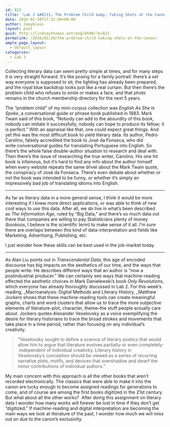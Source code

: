 ```yaml
---
id: 822
title: 'Lab 3 &#8211; The Problem Child &amp; Taking Shots at the Canon'
date: 2016-02-20T17:32:49+00:00
author: JoeyGlass
layout: post
guid: http://lindsaythomas.net/engl4590/?p=822
permalink: /2016/02/20/the-problem-child-taking-shots-at-the-canon/
ample_page_layout:
  - default_layout
categories:
  - Lab 3
---
```

Collecting literary data can seem pretty simple at times, and for many steps it is very straight forward. It&#8217;s like posing for a family portrait: there&#8217;s a set way everyone is supposed to sit; the lighting has already been prepared, and the royal blue backdrop looks just like a real curtain. But then there&#8217;s the problem child who refuses to smile or makes a face, and that photo remains in the church membership directory for the next 5 years.

The &#8220;problem child&#8221; of my mini-corpus collection was _English As She Is Spoke_, a conversational guide or phrase book published in 1883. Mark Twain said of this book, &#8220;Nobody can add to the absurdity of this book, nobody can imitate it successfully, nobody can hope to produce its fellow; it is perfect.&#8221; With an appraisal like that, one could expect great things. And yet _this_ was the most difficult book to yield literary data. Its author, Pedro Carolino, falsely accredited the book to José da Fonseca, who did write conversational guides for translating Portuguese into English. So there&#8217;s the whole false double-author situation to research and deal with. Then there&#8217;s the issue of researching the true writer, Carolino. His one hit book is infamous, but it&#8217;s hard to find any info about the author himself when every website repeats the same drivel about the Mark Twain quote, the conspiracy of José da Fonseca. There&#8217;s even debate about whether or not the book was intended to be funny, or whether it&#8217;s simply an impressively bad job of translating idioms into English.

* * *

As far as literary data in a more general sense, I think it would be more interesting if I knew more direct applications, or was able to think of new cool ways to _use_ this data. After all, we do live in what&#8217;s been described as _The Information Age_, ruled by &#8220;Big Data,&#8221; and there&#8217;s so much data out there that companies are willing to pay Statisticians plenty of money (bookoos, I believe is the scientific term) to make sense of it all. I&#8217;m sure there are overlaps between this kind of data-interpretation and fields like Marketing, Advertising, Publishing, etc.

I just wonder how these skills can be best used in the job-market today.

* * *

As Alan Liu points out in _Transcendental Data_, this age of encoded discourse has big impacts on the aesthetics of our time, and the ways that people write. He describes different ways that an author is &#8220;now a postindustrial producer.&#8221; We can certainly see ways that machine-reading effected the aesthetic choices in Mark Danielewski&#8217;s book _Only Revolutions_, which everyone has already thoroughly discussed in Lab 2. For this week&#8217;s reading, _Macroanalysis: Digital Methods and Literary History, _Matthew Jockers shows that these machine-reading tools can create meaningful graphs, charts and word clusters that allow us to trace the more subjective elements of literature&#8211;plot, character, theme&#8211;the stuff people actually care about. Jockers quotes Alexander Veselovsky as a voice exemplifying the desire for literary historians to trace the broad strokes and movements that take place in a time period, rather than focusing on any individual&#8217;s creativity.

> <p style="text-align: left">
>   &#8220;Veselovsky sought to define a science of literary poetics that would allow him to argue that literature evolves partially-or even completely- independent of individual creativity. Literary history in Veselovsky&#8217;s conception should be viewed as a series of recurring narrative plots, motifs, and devices that overshadow and dwarf the minor contributions of individual authors.&#8221;
> </p>

My main concern with this approach is all the other books that aren&#8217;t recorded electronically. The classics that were able to make it into the canon are lucky enough to become assigned readings for generations to come, and of course are among the first books digitized in the 21st century. But what about all the other works?  After doing this assignment on literary data I wonder how many works will forever be lost in time if they don&#8217;t get &#8220;digitized.&#8221; If machine-reading and digital interpretation are becoming the main ways we look at literature of the past, I wonder how much we will miss out on due to the canon&#8217;s exclusivity.